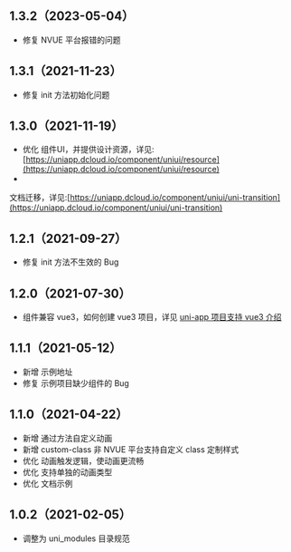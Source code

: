 ## 1.3.2（2023-05-04）

- 修复 NVUE 平台报错的问题

## 1.3.1（2021-11-23）

- 修复 init 方法初始化问题

## 1.3.0（2021-11-19）

- 优化
  组件UI，并提供设计资源，详见:[https://uniapp.dcloud.io/component/uniui/resource](https://uniapp.dcloud.io/component/uniui/resource)
-
文档迁移，详见:[https://uniapp.dcloud.io/component/uniui/uni-transition](https://uniapp.dcloud.io/component/uniui/uni-transition)

## 1.2.1（2021-09-27）

- 修复 init 方法不生效的 Bug

## 1.2.0（2021-07-30）

- 组件兼容 vue3，如何创建 vue3 项目，详见 [uni-app 项目支持 vue3 介绍](https://ask.dcloud.net.cn/article/37834)

## 1.1.1（2021-05-12）

- 新增 示例地址
- 修复 示例项目缺少组件的 Bug

## 1.1.0（2021-04-22）

- 新增 通过方法自定义动画
- 新增 custom-class 非 NVUE 平台支持自定义 class 定制样式
- 优化 动画触发逻辑，使动画更流畅
- 优化 支持单独的动画类型
- 优化 文档示例

## 1.0.2（2021-02-05）

- 调整为 uni_modules 目录规范
